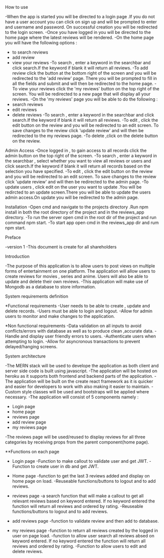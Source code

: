 How to use

-When the app is started you will be directed to a login page .If you do not have a user account you can click on sign up and 
 will be prompted to enter and username and password. On successful creation you will be redirected to the login screen.
-Once you have logged in you will be directed to the home page where the latest reviews will be rendered.
-On the home page you will have the following options :
 * to search reviews
 * add review
 * view your reviews
-To search , enter a keyword in the searchbar and click search.If the keyword if blank it will return all reviews.
-To add review click the button at the bottom right of the screen and you will be redirected to the 'add review' page.
 There you will be prompted to fill in all the fields and submit and will then be redirected to the home page.
-To view your reviews click the 'my reviews' button on the top right of the screen.
 You will be redirected to a new page that will display all your reviews.
-On the 'my reviews' page you will be able to do the following :
 * search reviews
 * edit reviews
 * delete reviews
-To search , enter a keyword in the searchbar and click search.If the keyword if blank it will return all reviews.
-To edit , click the edit button on the review and you will be redirected to an edit screen. To save changes to the review 
 click 'update review' and will then be redirected to the my reviews page.
-To delete ,click on the delete button on the review.

Admin Access
-Once logged in , to gain access to all records click the admin button on the top right of the screen.
-To search , enter a keyword in the searchbar , select whether you want to view all reviews or users 
 and click search.If the keyword if blank it will return all records based on the selection you have specified.
-To edit , click the edit button on the review and you will be redirected to an edit screen. To save changes to the review 
 click 'update review' and will then be redirected to the admin page.
-To update users , click edit on the user you want to update .You will be redircted to an update screen.There you will be able 
 to update the users admin access.On update you will be redirected to the admin page.

Installation
-Open cmd and navigate to the projects directory .Run npm install in both the root directory of the project and in the reviews_app directory.
-To run the server open cmd in the root dir of the project and run command npm start.
-To start app open cmd in the reviews_app dir and rum npm start.


Preface

-version 1
-This document is create for all shareholders

Introduction

-The purpose of this application is to allow users to post views on multiple forms of entertainment on one platform.
 The application will allow users to create reviews for movies , series and anime. Users will also be able to update and delete their
 own reviews.
-This application will make use of Mongodb as a database to store information.


System requirements definition

*Functional requirements
 -User needs to be able to create , update and delete records.
 -Users must be able to login and logout.
 -Allow for admin users to monitor and make changes to the application.

*Non functional requirements
 -Data validation on all inputs to avoid conflicts/errors with database as well as to produce clean ,accurate data.
 -Handle and display user friendly errors to users.
 -Authenticate users when attempting to login.
 -Allow for asyncronous transactions to prevent delayed/hanging screens.

System architecture
 
-The MERN stack will be used  to develope the application as both client and server side code is built using javascript.
-The application will be hosted on heroku as it supports both frontend and backend parts of the application.
-The application will be built on the create react framework as it is quicker and easier for developers to work with
 also making it easier to maintain.
-Custom style classes will be used and bootstraps will be applied where necessary.
-The application will consist of 5 components namely : 
 * Login page 
 * home page 
 * reviews page 
 * add review page
 * my reviews page

-The reviews page will be used/reused to display reviews for all three categories by receiving props from the parent component(home page).

**Functions on each page
* Login page
 -Function to make callout to validate user and get JWT.
 -Function to create user in db and get JWT.

* Home page
 -function to get the last 3 reviews added and display on home page on load.
 -Reuseable functions/buttons to logout and to add reviews.

* reviews page
 -a search function that will make a callout to get all relevant reviews based on keyword entered. 
  If no keyword entered the function will return all reviews and ordered by rating.
 -Reuseable functions/buttons to logout and to add reviews.

* add reviews page
 -function to validate review and then add to database.

* my reviews page
 -function to return all reviews created by the logged in user on page load.
 -function to allow user search all reviews absed on keyword entered.
  If no keyword entered the function will return all reviews and ordered by rating.
 -Function to allow users to edit and delete reviews.

